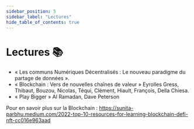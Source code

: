 ```yaml
---
sidebar_position: 5
sidebar_label: "Lectures"
hide_table_of_contents: true
---
```


# Lectures 📚

- « Les communs Numériques Décentralisés : Le nouveau paradigme du partage de données ».
- « Blockchain : Vers de nouvelles chaînes de valeur » Eyrolles Gress, Thibaut, Bouzou, Nicolas, Téqui, Clément, Hiault, François, Della Chiesa.
- « Play Bigger » Al Ramadan, Dave Peterson

Pour en savoir plus sur la Blockchain : <https://sunita-parbhu.medium.com/2022-top-10-resources-for-learning-blockchain-defi-nft-cc016e963aad>
